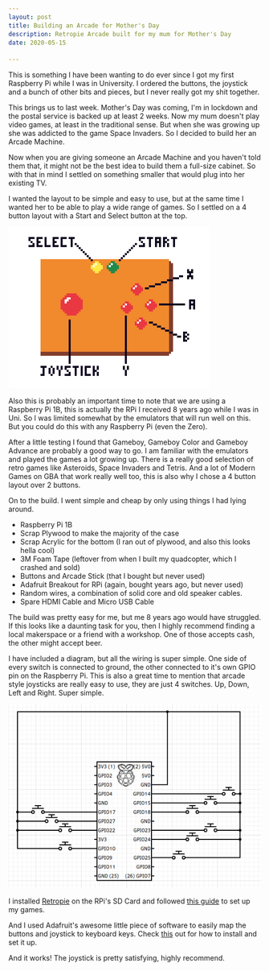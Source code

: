 ```yaml
---
layout: post
title: Building an Arcade for Mother's Day
description: Retropie Arcade built for my mum for Mother's Day
date: 2020-05-15

---
```


This is something I have been wanting to do ever since I got my first Raspberry Pi while I was in University. I ordered the buttons, the joystick and a bunch of other bits and pieces, but I never really got my shit together.

This brings us to last week. Mother's Day was coming, I'm in lockdown and the postal service is backed up at least 2 weeks. Now my mum doesn't play video games, at least in the traditional sense. But when she was growing up she was addicted to the game Space Invaders. So I decided to build her an Arcade Machine.

Now when you are giving someone an Arcade Machine and you haven't told them that, it might not be the best idea to build them a full-size cabinet. So with that in mind I settled on something smaller that would plug into her existing TV.

I wanted the layout to be simple and easy to use, but at the same time I wanted her to be able to play a wide range of games. So I settled on a 4 button layout with a Start and Select button at the top.

![](/public/images/joybox.png)

Also this is probably an important time to note that we are using a Raspberry Pi 1B, this is actually the RPi I received 8 years ago while I was in Uni. So I was limited somewhat by the emulators that will run well on this. But you could do this with any Raspberry Pi (even the Zero).

After a little testing I found that Gameboy, Gameboy Color and Gameboy Advance are probably a good way to go. I am familiar with the emulators and played the games a lot growing up. There is a really good selection of retro games like Asteroids, Space Invaders and Tetris. And a lot of Modern Games on GBA that work really well too, this is also why I chose a 4 button layout over 2 buttons.

On to the build. I went simple and cheap by only using things I had lying around.

+ Raspberry Pi 1B
+ Scrap Plywood to make the majority of the case
+ Scrap Acrylic for the bottom (I ran out of plywood, and also this looks hella cool)
+ 3M Foam Tape (leftover from when I built my quadcopter, which I crashed and sold)
+ Buttons and Arcade Stick (that I bought but never used)
+ Adafruit Breakout for RPi (again, bought years ago, but never used)
+ Random wires, a combination of solid core and old speaker cables.
+ Spare HDMI Cable and Micro USB Cable

 The build was pretty easy for me, but me 8 years ago would have struggled. If this looks like a daunting task for you, then I highly recommend finding a local makerspace or a friend with a workshop. One of those accepts cash, the other might accept beer.

I have included a diagram, but all the wiring is super simple. One side of every switch is connected to ground, the other connected to it's own GPIO pin on the Raspberry Pi. This is also a great time to mention that arcade style joysticks are really easy to use, they are just 4 switches. Up, Down, Left and Right. Super simple.

![](/public/images/pi_wiring_arcade.png)

I installed [Retropie](https://retropie.org.uk/) on the RPi's SD Card and followed [this guide](https://retropie.org.uk/docs/First-Installation/) to set up my games.

And I used Adafruit's awesome little piece of software to easily map the buttons and joystick to keyboard keys. Check [this](https://learn.adafruit.com/retro-gaming-with-raspberry-pi/adding-controls-software) out for how to install and set it up.

And it works! The joystick is pretty satisfying, highly recommend.
